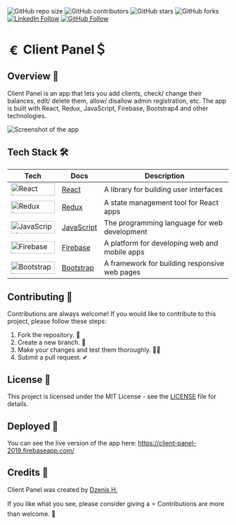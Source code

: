 ##
![GitHub repo size](https://img.shields.io/github/repo-size/dzenis-h/client-panel)
![GitHub contributors](https://img.shields.io/github/contributors/dzenis-h/client-panel)
![GitHub stars](https://img.shields.io/github/stars/dzenis-h/client-panel?style=social)
![GitHub forks](https://img.shields.io/github/forks/dzenis-h/client-panel?style=social)
[![LinkedIn Follow](https://img.shields.io/badge/-Follow-blue?style=social&logo=linkedin&link=https://www.linkedin.com/in/dzenis-h/)](https://www.linkedin.com/in/dzenis-h/)
[![GitHub Follow](https://img.shields.io/badge/-Follow-black?style=social&logo=github&link=https://github.com/dzenis-h)](https://github.com/dzenis-h)
##
# <span alt="favicon" width="32" height="32" style="padding: 5px; vertical-align: middle;">€</span> Client Panel＄

## Overview 👀
Client Panel is an app that lets you add clients, check/ change their balances, edit/ delete them, allow/ disallow admin registration, etc. The app is built with React, Redux, JavaScript, Firebase, Bootstrap4 and other technologies.

![Screenshot of the app](https://drive.google.com/uc?export=view&id=1wKjuvOooqCRfho0KNfV_dIR9317YkH46)

## Tech Stack 🛠

| Tech | Docs | Description |
| ---- | ---- | ----------- |
| <img src="https://img.shields.io/badge/React-61DAFB?style=for-the-badge&logo=react&logoColor=black" alt="React logo" width="100" height="28"> | [React](https://reactjs.org/) | A library for building user interfaces |
| <img src="https://img.shields.io/badge/Redux-764ABC?style=for-the-badge&logo=redux&logoColor=white" alt="Redux logo" width="100" height="28"> | [Redux](https://redux.js.org/) | A state management tool for React apps |
| <img src="https://img.shields.io/badge/JavaScript-F7DF1E?style=for-the-badge&logo=javascript&logoColor=black" alt="JavaScript logo" width="100" height="28"> | [JavaScript](https://developer.mozilla.org/en-US/docs/Web/JavaScript) | The programming language for web development |
| <img src="https://img.shields.io/badge/Firebase-FFCA28?style=for-the-badge&logo=firebase&logoColor=black" alt="Firebase logo" width="100" height="28"> | [Firebase](https://firebase.google.com/) | A platform for developing web and mobile apps |
| <img src="https://img.shields.io/badge/Bootstrap-7952B3?style=for-the-badge&logo=bootstrap&logoColor=white" alt="Bootstrap logo" width="100" height="28"> | [Bootstrap](https://getbootstrap.com/) | A framework for building responsive web pages |

## Contributing 🙌
Contributions are always welcome! If you would like to contribute to this project, please follow these steps:
1. Fork the repository. 🍴
2. Create a new branch. 🌵
3. Make your changes and test them thoroughly. 👨‍💻
4. Submit a pull request. ✔

## License 📑
This project is licensed under the MIT License - see the [LICENSE](https://docs.google.com/document/d/11WK7tVoTFRMcWCuGZQCRWxEsDUEJ_6ArtfV-NjWcBCU/edit?usp=sharing) file for details.

## Deployed 🚀
You can see the live version of the app here: https://client-panel-2019.firebaseapp.com/

## Credits 🙏
Client Panel was created by [Dzenis H.](https://www.dzenis.tech)

If you like what you see, please consider giving a ⭐️ Contributions are more than welcome. 🫡
